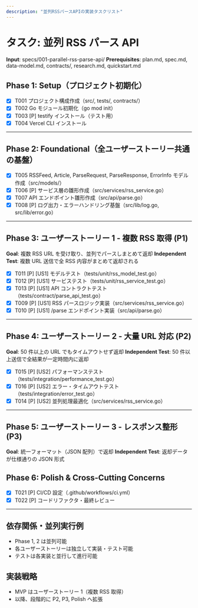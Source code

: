 ```yaml
---
description: "並列RSSパースAPIの実装タスクリスト"
---
```


# タスク: 並列 RSS パース API

**Input**: specs/001-parallel-rss-parse-api/
**Prerequisites**: plan.md, spec.md, data-model.md, contracts/, research.md, quickstart.md

## Phase 1: Setup（プロジェクト初期化）

- [x] T001 プロジェクト構成作成（src/, tests/, contracts/）
- [x] T002 Go モジュール初期化（go mod init）
- [x] T003 [P] testify インストール（テスト用）
- [x] T004 Vercel CLI インストール

---

## Phase 2: Foundational（全ユーザーストーリー共通の基盤）

- [x] T005 RSSFeed, Article, ParseRequest, ParseResponse, ErrorInfo モデル作成（src/models/）
- [x] T006 [P] サービス層の雛形作成（src/services/rss_service.go）
- [x] T007 API エンドポイント雛形作成（src/api/parse.go）
- [x] T008 [P] ログ出力・エラーハンドリング基盤（src/lib/log.go, src/lib/error.go）

---

## Phase 3: ユーザーストーリー 1 - 複数 RSS 取得 (P1)

**Goal**: 複数 RSS URL を受け取り、並列でパースしまとめて返却
**Independent Test**: 複数 URL 送信で全 RSS 内容がまとめて返却される

- [x] T011 [P] [US1] モデルテスト（tests/unit/rss_model_test.go）
- [x] T012 [P] [US1] サービステスト（tests/unit/rss_service_test.go）
- [x] T013 [P] [US1] API コントラクトテスト（tests/contract/parse_api_test.go）
- [x] T009 [P] [US1] RSS パースロジック実装（src/services/rss_service.go）
- [x] T010 [P] [US1] /parse エンドポイント実装（src/api/parse.go）

---

## Phase 4: ユーザーストーリー 2 - 大量 URL 対応 (P2)

**Goal**: 50 件以上の URL でもタイムアウトせず返却
**Independent Test**: 50 件以上送信で全結果が一定時間内に返却

- [x] T015 [P] [US2] パフォーマンステスト（tests/integration/performance_test.go）
- [x] T016 [P] [US2] エラー・タイムアウトテスト（tests/integration/error_test.go）
- [x] T014 [P] [US2] 並列処理最適化（src/services/rss_service.go）

---

## Phase 5: ユーザーストーリー 3 - レスポンス整形 (P3)

**Goal**: 統一フォーマット（JSON 配列）で返却
**Independent Test**: 返却データが仕様通りの JSON 形式

## Phase 6: Polish & Cross-Cutting Concerns

- [x] T021 [P] CI/CD 設定（.github/workflows/ci.yml）
- [x] T022 [P] コードリファクタ・最終レビュー

---

## 依存関係・並列実行例

- Phase 1, 2 は並列可能
- 各ユーザーストーリーは独立して実装・テスト可能
- テストは各実装と並行して進行可能

## 実装戦略

- MVP はユーザーストーリー 1（複数 RSS 取得）
- 以降、段階的に P2, P3, Polish へ拡張
